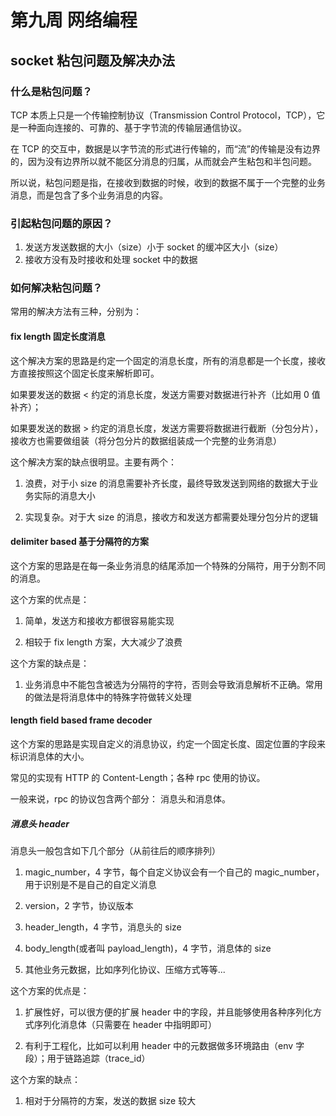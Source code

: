 # 第九周 网络编程

## socket 粘包问题及解决办法

### 什么是粘包问题？

TCP 本质上只是一个传输控制协议（Transmission Control Protocol，TCP），它是一种面向连接的、可靠的、基于字节流的传输层通信协议。

在 TCP 的交互中，数据是以字节流的形式进行传输的，而“流”的传输是没有边界的，因为没有边界所以就不能区分消息的归属，从而就会产生粘包和半包问题。

所以说，粘包问题是指，在接收到数据的时候，收到的数据不属于一个完整的业务消息，而是包含了多个业务消息的内容。

### 引起粘包问题的原因？

1. 发送方发送数据的大小（size）小于 socket 的缓冲区大小（size）
2. 接收方没有及时接收和处理 socket 中的数据

### 如何解决粘包问题？

常用的解决方法有三种，分别为：

#### fix length 固定长度消息

这个解决方案的思路是约定一个固定的消息长度，所有的消息都是一个长度，接收方直接按照这个固定长度来解析即可。

如果要发送的数据 < 约定的消息长度，发送方需要对数据进行补齐（比如用 0 值补齐）；

如果要发送的数据 > 约定的消息长度，发送方需要将数据进行截断（分包分片），接收方也需要做组装（将分包分片的数据组装成一个完整的业务消息）

这个解决方案的缺点很明显。主要有两个：

1. 浪费，对于小 size 的消息需要补齐长度，最终导致发送到网络的数据大于业务实际的消息大小

2. 实现复杂。对于大 size 的消息，接收方和发送方都需要处理分包分片的逻辑

#### delimiter based 基于分隔符的方案
    
这个方案的思路是在每一条业务消息的结尾添加一个特殊的分隔符，用于分割不同的消息。

这个方案的优点是：

1. 简单，发送方和接收方都很容易能实现

2. 相较于 fix length 方案，大大减少了浪费

这个方案的缺点是：

1. 业务消息中不能包含被选为分隔符的字符，否则会导致消息解析不正确。常用的做法是将消息体中的特殊字符做转义处理

#### length field based frame decoder

这个方案的思路是实现自定义的消息协议，约定一个固定长度、固定位置的字段来标识消息体的大小。

常见的实现有 HTTP 的 Content-Length；各种 rpc 使用的协议。

一般来说，rpc 的协议包含两个部分： 消息头和消息体。

##### 消息头 header

消息头一般包含如下几个部分（从前往后的顺序排列）

1. magic_number，4 字节，每个自定义协议会有一个自己的 magic_number，用于识别是不是自己的自定义消息

2. version，2 字节，协议版本

3. header_length，4 字节，消息头的 size

4. body_length(或者叫 payload_length)，4 字节，消息体的 size

5. 其他业务元数据，比如序列化协议、压缩方式等等...

这个方案的优点是：

1. 扩展性好，可以很方便的扩展 header 中的字段，并且能够使用各种序列化方式序列化消息体（只需要在 header 中指明即可）

2. 有利于工程化，比如可以利用 header 中的元数据做多环境路由（env 字段）；用于链路追踪（trace_id）

这个方案的缺点：

1. 相对于分隔符的方案，发送的数据 size 较大




